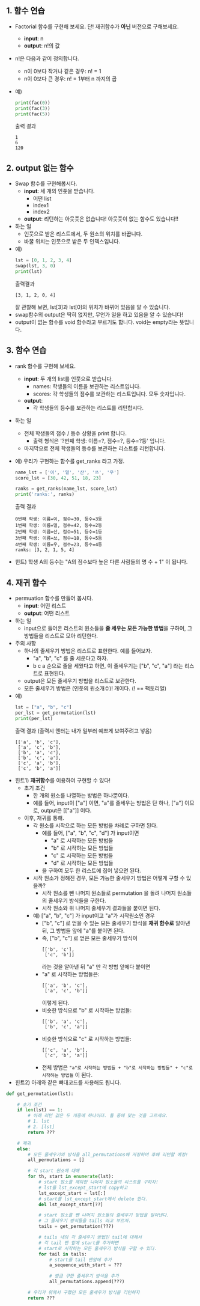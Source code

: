 ## 1. 함수 연습
- Factorial 함수를 구현해 보세요. 단! 재귀함수가 **아닌** 버전으로 구해보세요.
    - **input**: n
    - **output**: n!의 값

- n!은 다음과 같이 정의합니다.
    - n이 0보다 작거나 같은 경우: n! = 1
    - n이 0보다 큰 경우: n! = 1부터 n 까지의 곱

- 예) 
    ```python
    print(fac(0))
    print(fac(3))
    print(fac(5))
    ```
    출력 결과
    ```
    1
    6
    120
    ```

## 2. output 없는 함수
- Swap 함수를 구현해봅시다. 
    - **input**: 세 개의 인풋을 받습니다.
        - 어떤 list
        - index1
        - index2
    - **output**: 리턴하는 아웃풋은 없습니다! 아웃풋이 없는 함수도 있습니다!!
- 하는 일
    - 인풋으로 받은 리스트에서, 두 원소의 위치를 바꿉니다.
    - 바꿀 위치는 인풋으로 받은 두 인덱스입니다.
- 예)
    ```python
    lst = [0, 1, 2, 3, 4]
    swap(lst, 3, 0)
    print(lst)
    ```
    출력결과
    ```
    [3, 1, 2, 0, 4]
    ```
    잘 관찰해 보면, lst[3]과 lst[0]의 위치가 바뀌어 있음을 알 수 있습니다. 
- swap함수의 output은 딱히 없지만, 무언가 일을 하고 있음을 알 수 있습니다!
- output이 없는 함수를 void 함수라고 부르기도 합니다. void는 empty라는 뜻입니다.

## 3. 함수 연습
- rank 함수를 구현해 보세요.
    - **input**: 두 개의 list를 인풋으로 받습니다.
        - names: 학생들의 이름을 보관하는 리스트입니다.
        - scores: 각 학생들의 점수를 보관하는 리스트입니다. 모두 숫자입니다.
    - **output**: 
        - 각 학생들의 등수를 보관하는 리스트를 리턴합시다.
- 하는 일
    - 전체 학생들의 점수 / 등수 상황을 print 합니다.
        - 출력 형식은 '?번째 학생: 이름=?, 점수=?, 등수=?등' 입니다.
    - 마지막으로 전체 학생들의 등수를 보관하는 리스트를 리턴합니다.

- 예) 우리가 구현하는 함수를 get_ranks 라고 가정.
    ```python
    name_lst = ['이', '얼', '산', '쓰', '우']
    score_lst = [30, 42, 51, 18, 23]

    ranks = get_ranks(name_lst, score_lst)
    print('ranks:', ranks)
    ```
    출력 결과
    ```
    0번째 학생: 이름=이, 점수=30, 등수=3등
    1번째 학생: 이름=얼, 점수=42, 등수=2등
    2번째 학생: 이름=산, 점수=51, 등수=1등
    3번째 학생: 이름=쓰, 점수=18, 등수=5등
    4번째 학생: 이름=우, 점수=23, 등수=4등
    ranks: [3, 2, 1, 5, 4]
    ```
    
- 힌트) 학생 A의 등수는 "A의 점수보다 높은 다른 사람들의 명 수 + 1" 이 됩니다.

## 4. 재귀 함수
- permuation 함수를 만들어 봅시다.
    - **input**: 어떤 리스트
    - **output**: 어떤 리스트
- 하는 일
    - input으로 들어온 리스트의 원소들을 **줄 세우는 모든 가능한 방법**을 구하여, 그 방법들을 리스트로 모아 리턴한다.
- 주의 사항
    - 하나의 줄세우기 방법은 리스트로 표현한다. 예를 들어보자.
        - "a", "b", "c" 를 줄 세운다고 하자.
        - b c a 순으로 줄을 세웠다고 하면, 이 줄세우기는 ["b", "c", "a"] 라는 리스트로 표현된다.
    - output은 모든 줄세우기 방법을 리스트로 보관한다.
    - 모든 줄세우기 방법은 (인풋의 원소개수)! 개이다. (! == 팩토리얼)
- 예)
    ```python
    lst = ["a", "b", "c"]
    per_lst = get_permutation(lst)
    print(per_lst)
    ```
    출력 결과 (출력시 엔터는 내가 일부러 예쁘게 보여주려고 넣음)
    ```
    [['a', 'b', 'c'],
     ['a', 'c', 'b'],
     ['b', 'a', 'c'],
     ['b', 'c', 'a'],
     ['c', 'a', 'b'],
     ['c', 'b', 'a']]
    ```
- 힌트1) **재귀함수**를 이용하여 구현할 수 있다!
    - 초기 조건
        - 한 개의 원소를 나열하는 방법은 하나뿐이다.
        - 예를 들어, input이 ["a"] 이면, "a"를 줄세우는 방법은 단 하나, ["a"] 이므로, output은 [["a"]] 이다.
    - 이후, 재귀를 통해.
        - 각 원소를 시작으로 하는 모든 방법을 차례로 구하면 된다.
            - 예를 들어, ["a", "b", "c", "d"] 가 input이면 
                - "a" 로 시작하는 모든 방법들 
                - "b" 로 시작하는 모든 방법들 
                - "c" 로 시작하는 모든 방법들 
                - "d" 로 시작하는 모든 방법들 
            - 을 구하여 모두 한 리스트에 집어 넣으면 된다.
        - 시작 원소가 정해진 경우, 모든 가능한 줄세우기 방법은 어떻게 구할 수 있을까?
            - 시작 원소를 뺀 나머지 원소들로 permutation 을 돌려 나머지 원소들의 줄세우기 방식들을 구한다.
            - 시작 원소와 위 나머지 줄세우기 결과들을 붙이면 된다.
        - 예) ["a", "b", "c"] 가 input이고 "a"가 시작원소인 경우
            - ["b", "c"] 로 얻을 수 있는 모든 줄세우기 방식을 **재귀 함수로** 알아낸 뒤, 그 방법들 앞에 "a"를 붙이면 된다.
            - 즉, ["b", "c"] 로 얻은 모든 줄세우기 방식이
                ```
                [['b', 'c'],
                 ['c', 'b']]
                ```
                라는 것을 알아낸 뒤 "a" 만 각 방법 앞에다 붙이면
            - "a" 로 시작하는 방법들은:
                ```
                [['a', 'b', 'c'],
                 ['a', 'c', 'b']]
                ```
                이렇게 된다.
            - 비슷한 방식으로 "b" 로 시작하는 방법들:
                ```
                [['b', 'a', 'c'],
                 ['b', 'c', 'a']]
                ```
            - 비슷한 방식으로 "c" 로 시작하는 방법들:
                ```
                [['c', 'a', 'b'],
                 ['c', 'b', 'a']]
                ```
            - 전체 방법은 `"a"로 시작하는 방법들 + "b"로 시작하는 방법들" + "c"로 시작하는 방법들` 이 된다.
- 힌트2) 아래와 같은 뼈대코드를 사용해도 됩니다.
```python
def get_permutation(lst):

    # 초기 조건
    if len(lst) == 1:
        # 아래 리턴 값은 두 개중에 하나이다. 둘 중에 맞는 것을 고르세요.
        # 1. lst
        # 2. [lst]
        return ???

    # 재귀
    else:
        # 모든 줄세우기의 방식을 all_permutations에 저장하여 후에 리턴할 예정!
        all_permutations = []

        # 각 start 원소에 대해
        for th, start in enumerate(lst):
            # start 원소를 제외한 나머지 원소들의 리스트를 구하자!
            # lst를 lst_except_start에 copy하고
            lst_except_start = lst[:] 
            # start를 lst_except_start에서 delete 한다.
            del lst_except_start[??]

            # start 원소를 뺀 나머지 원소들의 줄세우기 방법을 알아낸다.
            # 그 줄세우기 방식들을 tails 라고 부르자.
            tails = get_permutation(???)

            # tails 내의 각 줄세우기 방법인 tail에 대해서 
            # 각 tail 맨 앞에 start를 추가하면 
            # start로 시작하는 모든 줄세우기 방식을 구할 수 있다.
            for tail in tails:
                # start를 tail 맨앞에 추가 
                a_sequence_with_start = ???

                # 방금 구한 줄세우기 방식을 추가
                all_permutations.append(???)

        # 우리가 위에서 구했던 모든 줄세우기 방식을 리턴하자
        return ???
```

